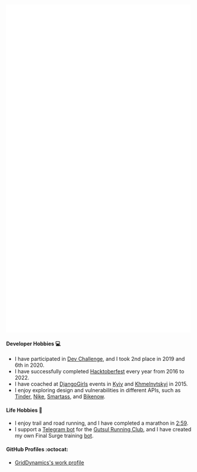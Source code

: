 <a href="CONTRIBUTIONS.md">
  <img align="center" src="github-metrics.svg" alt="Metrics" width="500">
</a>

#### Developer Hobbies :computer:

- I have participated in [Dev Challenge](https://devchallenge.it/), and I took 2nd place in 2019 and 6th in 2020.
- I have successfully completed [Hacktoberfest](https://hacktoberfest.com) every year from 2016 to 2022.
- I have coached at [DjangoGirls](https://djangogirls.org) events in [Kyiv](https://www.facebook.com/djangogirlskyiv/photos/a.1597027043880257/1597028007213494) and [Khmelnytskyi](https://www.facebook.com/uapycon/photos/a.903859323029360/903862623029030) in 2015.
- I enjoy exploring design and vulnerabilities in different APIs, such as [Tinder](https://smartass.ua/), [Nike](https://www.nike.com/), [Smartass](https://smartass.ua/), and [Bikenow](https://bikenow.com.ua/).

#### Life Hobbies :runner:

- I enjoy trail and road running, and I have completed a marathon in [2:59](https://www.strava.com/activities/2749444073).
- I support a [Telegram bot](https://github.com/vm-devr/strava-telegram-bot) for the [Gutsul Running Club](https://gutsulrunning.club/), and I have created my own Final Surge training [bot](https://github.com/alexandear/final-surge-bot).

#### GitHub Profiles :octocat:

- [GridDynamics's work profile](https://github.com/oredko-gd)
